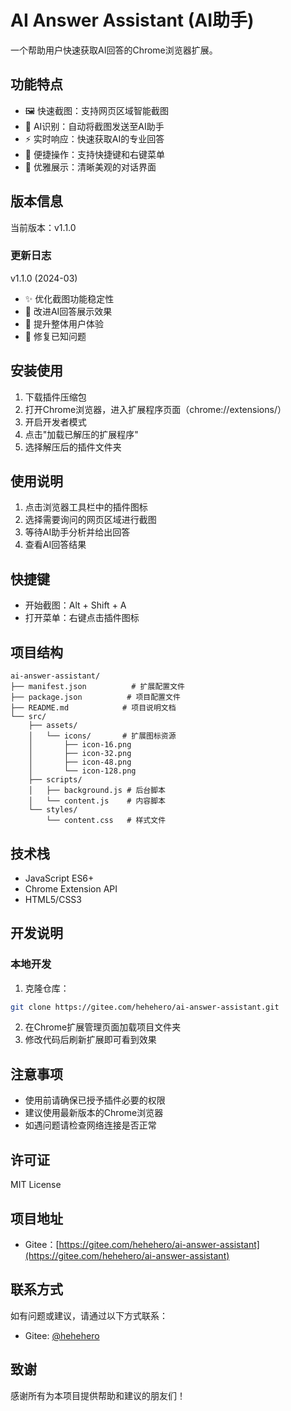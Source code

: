 # AI Answer Assistant (AI助手)

一个帮助用户快速获取AI回答的Chrome浏览器扩展。

## 功能特点

- 🖼️ 快速截图：支持网页区域智能截图
- 🤖 AI识别：自动将截图发送至AI助手
- ⚡ 实时响应：快速获取AI的专业回答
- 🎯 便捷操作：支持快捷键和右键菜单
- 🎨 优雅展示：清晰美观的对话界面

## 版本信息

当前版本：v1.1.0

### 更新日志

v1.1.0 (2024-03)
- ✨ 优化截图功能稳定性
- 🎨 改进AI回答展示效果
- 🚀 提升整体用户体验
- 🐛 修复已知问题

## 安装使用

1. 下载插件压缩包
2. 打开Chrome浏览器，进入扩展程序页面（chrome://extensions/）
3. 开启开发者模式
4. 点击"加载已解压的扩展程序"
5. 选择解压后的插件文件夹

## 使用说明

1. 点击浏览器工具栏中的插件图标
2. 选择需要询问的网页区域进行截图
3. 等待AI助手分析并给出回答
4. 查看AI回答结果

## 快捷键

- 开始截图：Alt + Shift + A
- 打开菜单：右键点击插件图标

## 项目结构

```
ai-answer-assistant/
├── manifest.json          # 扩展配置文件
├── package.json          # 项目配置文件
├── README.md            # 项目说明文档
└── src/
    ├── assets/
    │   └── icons/       # 扩展图标资源
    │       ├── icon-16.png
    │       ├── icon-32.png
    │       ├── icon-48.png
    │       └── icon-128.png
    ├── scripts/
    │   ├── background.js # 后台脚本
    │   └── content.js    # 内容脚本
    └── styles/
        └── content.css   # 样式文件
```

## 技术栈

- JavaScript ES6+
- Chrome Extension API
- HTML5/CSS3

## 开发说明

### 本地开发

1. 克隆仓库：

```bash
git clone https://gitee.com/hehehero/ai-answer-assistant.git
```

2. 在Chrome扩展管理页面加载项目文件夹
3. 修改代码后刷新扩展即可看到效果

## 注意事项

- 使用前请确保已授予插件必要的权限
- 建议使用最新版本的Chrome浏览器
- 如遇问题请检查网络连接是否正常

## 许可证

MIT License

## 项目地址

- Gitee：[https://gitee.com/hehehero/ai-answer-assistant](https://gitee.com/hehehero/ai-answer-assistant)

## 联系方式

如有问题或建议，请通过以下方式联系：
- Gitee: [@hehehero](https://gitee.com/hehehero)

## 致谢

感谢所有为本项目提供帮助和建议的朋友们！